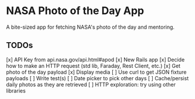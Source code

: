 # NASA Photo of the Day App

A bite-sized app for fetching NASA's photo of the day and mentoring.

## TODOs

[x] API Key from api.nasa.gov/api.html#apod
[x] New Rails app
[x] Decide how to make an HTTP request (std lib, Faraday, Rest Client, etc.)
[x] Get photo of the day payload
[x] Display media
[ ] Use curl to get JSON fixture payloads
[ ] Write test(s)
[ ] Date picker to pick other days
[ ] Cache/persist daily photos as they are retrieved
[ ] HTTP exploration: try using other libraries
